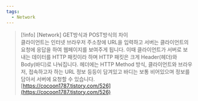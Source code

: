 ```yaml
---
tags:
  - Network
---
```



> [!info] [Network] GET방식과 POST방식의 차이  
> 클라이언트는 인터넷 브라우저 주소창에 URL을 입력하고 서버는 클라이언트의 요청에 응답을 하여 웹페이지를 보여주게 됩니다. 이때 클라이언트가 서버로 보내는 데이터를 HTTP 패킷이라 하며 HTTP 패킷은 크게 Header(헤더)와 Body(바디)로 나눠집니다. 헤더에는 HTTP Method 방식, 클라이언트와 브라우저, 접속하고자 하는 URL 정보 등등이 담겨있고 바디는 보통 비어있으며 정보를 담아서 서버에 요청할 수 있습니다.  
> [https://cocoon1787.tistory.com/526](https://cocoon1787.tistory.com/526)